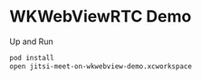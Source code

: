 # WKWebViewRTC Demo

Up and Run

```bash
pod install
open jitsi-meet-on-wkwebview-demo.xcworkspace
```
